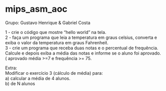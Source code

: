 # mips_asm_aoc
Grupo: Gustavo Henrique &amp; Gabriel Costa

1 - crie o código que mostre “hello world” na tela.   
2 - faça um programa que leia a temperatura em graus celsius, converta e exiba o valor da temperatura em graus Fahrenheit.   
3 - crie um programa que receba duas notas e o percentual de frequência. Calcule e depois exiba a média das notas e informe se o aluno foi aprovado. ( aprovado média >=7 e frequência >= 75.   

Extra:   
Modificar o exercício 3 (cálculo de média) para:   
a) calcular a média de 4 alunos.   
b) de N alunos   

